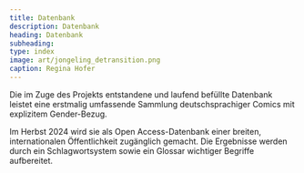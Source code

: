 ```yaml
---
title: Datenbank
description: Datenbank
heading: Datenbank
subheading: 
type: index
image: art/jongeling_detransition.png
caption: Regina Hofer
---
```


Die im Zuge des Projekts entstandene und laufend befüllte Datenbank leistet eine erstmalig umfassende Sammlung deutschsprachiger Comics mit explizitem Gender-Bezug. 

<!--more-->

Im Herbst 2024 wird sie als Open Access-Datenbank einer breiten, internationalen Öffentlichkeit zugänglich gemacht. Die Ergebnisse werden durch  ein Schlagwortsystem sowie ein Glossar wichtiger Begriffe aufbereitet.
